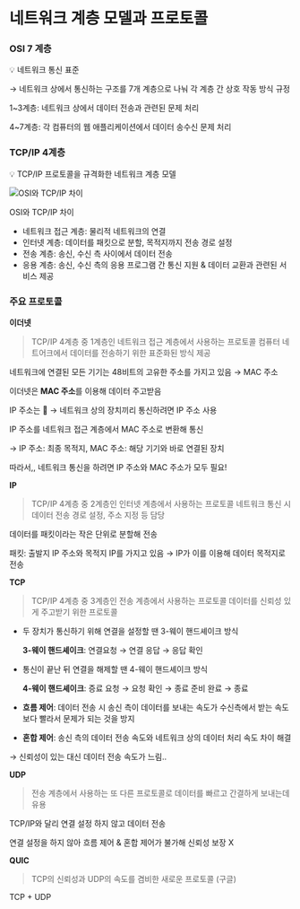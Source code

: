 # 네트워크 계층 모델과 프로토콜

### OSI 7 계층

<aside>
💡 네트워크 통신 표준

</aside>

→ 네트워크 상에서 통신하는 구조를 7개 계층으로 나눠 각 계층 간 상호 작동 방식 규정

1~3계층: 네트워크 상에서 데이터 전송과 관련된 문제 처리

4~7계층: 각 컴퓨터의 웹 애플리케이션에서 데이터 송수신 문제 처리 

### TCP/IP 4계층

<aside>
💡 TCP/IP 프로토콜을 규격화한 네트워크 계층 모델

</aside>

![OSI와 TCP/IP 차이](https://prod-files-secure.s3.us-west-2.amazonaws.com/ed08f4e9-4934-479f-a55b-09ffbf96beb6/711a16ce-f814-4239-9a9c-0d0450723c12/Untitled.png)

OSI와 TCP/IP 차이

- 네트워크 접근 계층: 물리적 네트워크의 연결
- 인터넷 계층: 데이터를 패킷으로 분할, 목적지까지 전송 경로 설정
- 전송 계층: 송신, 수신 측 사이에서 데이터 전송
- 응용 계층: 송신, 수신 측의 응용 프로그램 간 통신 지원 & 데이터 교환과 관련된 서비스 제공

### 주요 프로토콜

**이더넷**

> TCP/IP 4계층 중 1계층인 네트워크 접근 계층에서 사용하는 프로토콜
컴퓨터 네트어크에서 데이터를 전송하기 위한 표준화된 방식 제공
> 

네트워크에 연결된 모든 기기는 48비트의 고유한 주소를 가지고 있음 → MAC 주소

이더넷은 **MAC 주소**를 이용해 데이터 주고받음

IP 주소는 🤔 → 네트워크 상의 장치끼리 통신하려면 IP 주소 사용

IP 주소를 네트워크 접근 계층에서 MAC 주소로 변환해 통신

→ IP 주소: 최종 목적지, MAC 주소: 해당 기기와 바로 연결된 장치

따라서,, 네트워크 통신을 하려면 IP 주소와 MAC 주소가 모두 필요!

**IP**

> TCP/IP 4계층 중 2계층인 인터넷 계층에서 사용하는 프로토콜
네트워크 통신 시 데이터 전송 경로 설정, 주소 지정 등 담당
> 

데이터를 패킷이라는 작은 단위로 분할해 전송

패킷: 출발지 IP 주소와 목적지 IP를 가지고 있음 → IP가 이를 이용해 데이터 목적지로 전송

**TCP**

> TCP/IP 4계층 중 3계층인 전송 계층에서 사용하는 프로토콜
데이터를 신뢰성 있게 주고받기 위한 프로토콜
> 
- 두 장치가 통신하기 위해 연결을 설정할 땐 3-웨이 핸드셰이크 방식
    
    **3-웨이 핸드셰이크**: 연결요청 → 연결 응답 → 응답 확인
    
- 통신이 끝난 뒤 연결을 해제할 땐 4-웨이 핸드셰이크 방식
    
    **4-웨이 핸드셰이크**: 증료 요청 → 요청 확인 → 종료 준비 완료 → 종료
    

- **흐름 제어**: 데이터 전송 시 송신 측이 데이터를 보내는 속도가 수신측에서 받는 속도보다 빨라서 문제가 되는 것을 방지
- **혼합 제어**: 송신 측의 데이터 전송 속도와 네트워크 상의 데이터 처리 속도 차이 해결

→ 신뢰성이 있는 대신 데이터 전송 속도가 느림..

**UDP**

> 전송 계층에서 사용하는 또 다른 프로토콜로 데이터를 빠르고 간결하게 보내는데 유용
> 

TCP/IP와 달리 연결 설정 하지 않고 데이터 전송

연결 설정을 하지 않아 흐름 제어 & 혼합 제어가 불가해 신뢰성 보장 X

**QUIC**

> TCP의 신뢰성과 UDP의 속도를 겸비한 새로운 프로토콜 (구글)
> 

TCP + UDP

